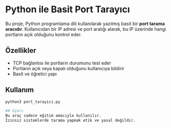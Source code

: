 # Python ile Basit Port Tarayıcı

Bu proje, Python programlama dili kullanılarak yazılmış basit bir **port tarama aracıdır**. 
Kullanıcıdan bir IP adresi ve port aralığı alarak, bu IP üzerinde hangi portların açık olduğunu kontrol eder.

## Özellikler

- TCP bağlantısı ile portların durumunu test eder
- Portların açık veya kapalı olduğunu kullanıcıya bildirir
- Basit ve öğretici yapı

## Kullanım

```bash
python3 port_tarayici.py

## Uyarı
Bu araç sadece eğitim amacıyla kullanılır.
İzinsiz sistemlerde tarama yapmak etik ve yasal değildir.
